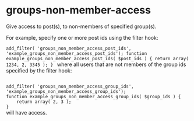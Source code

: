 # groups-non-member-access
Give access to post(s), to non-members of specified group(s).

For example, specify one or more post ids using the filter hook:

<code>add_filter( 'groups_non_member_access_post_ids', 'example_groups_non_member_access_post_ids');
function example_groups_non_member_access_post_ids( $post_ids ) {
	return array( 1234, 2, 3345 );
}
</code>
where all users that are not members of the group ids specified by the filter hook:

<code>
add_filter( 'groups_non_member_access_group_ids', 'example_groups_non_member_access_group_ids');
function example_groups_non_member_access_group_ids( $group_ids ) {
	return array( 2, 3 );
}
</code>
will have access.

